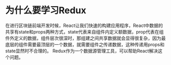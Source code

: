 # 为什么要学习Redux
在进行区块链前端开发时候，React让我们快速的构建应用程序，React中数据的共享有state和props两种方式，state代表来自组件内定义额数据，prop代表在组件外定义的数据，组件层次很深时，那组建之间共享数据就会显得很复杂，因为最底层的组件需要最顶层的一个数据，就需要组件之传递数据，这种传递用props和state显然时不合理的。
Redux作为一个数据源管理工具，可以帮助React解决这个问题。

